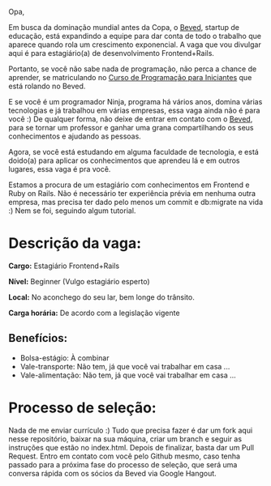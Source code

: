 Opa, 

Em busca da dominação mundial antes da Copa, o [Beved](http://www.beved.com.br), startup de educação, está expandindo a equipe para dar conta de todo o trabalho que aparece quando rola um crescimento exponencial. A vaga que vou divulgar aqui é para estagiário(a) de desenvolvimento Frontend+Rails. 

Portanto, se você não sabe nada de programação, não perca a chance de aprender, se matriculando no [Curso de Programação para Iniciantes](http://www.beved.com.br/classrooms/curso-de-programacao-para-iniciantes-em-online-videoaulas) que está rolando no Beved.

E se você é um programador Ninja, programa há vários anos, domina várias tecnologias e já trabalhou em várias empresas, essa vaga ainda não é para você :) De qualquer forma, não deixe de entrar em contato com o [Beved](http://www.beved.com.br), para se tornar um professor e ganhar uma grana compartilhando os seus conhecimentos e ajudando as pessoas.

Agora, se você está estudando em alguma faculdade de tecnologia, e está doido(a) para aplicar os conhecimentos que aprendeu lá e em outros lugares, essa vaga é pra você. 

Estamos a procura de um estagiário com conhecimentos em Frontend e Ruby on Rails. Não é necessário ter experiência prévia em nenhuma outra empresa, mas precisa ter dado pelo menos um commit e db:migrate na vida :) Nem se foi, seguindo algum tutorial.

# Descrição da vaga:

**Cargo:** Estagiário Frontend+Rails 

**Nível:** Beginner (Vulgo estagiário esperto)

**Local:** No aconchego do seu lar, bem longe do trânsito.

**Carga horária:** De acordo com a legislação vigente

## Benefícios:
- Bolsa-estágio: À combinar
- Vale-transporte: Não tem, já que você vai trabalhar em casa ...
- Vale-alimentação: Não tem, já que você vai trabalhar em casa ...

# Processo de seleção:
Nada de me enviar currículo :) Tudo que precisa fazer é dar um fork aqui nesse repositório, baixar na sua máquina, criar um branch e seguir as instruções que estão no index.html. Depois de finalizar, basta dar um Pull Request. Entro em contato com você pelo Github mesmo, caso tenha passado para a próxima fase do processo de seleção, que será uma conversa rápida com os sócios da Beved via Google Hangout.